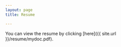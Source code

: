 ```yaml
---
layout: page
title: Resume

---
```

You can view the resume by clicking [here]({{ site.url }}/resume/mydoc.pdf).
